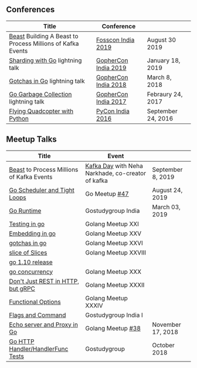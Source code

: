 ## Conferences

| Title | Conference | |
| ---   | ---        | ---  |
| [Beast](https://github.com/gojek/beast) Building A Beast to Process Millions of Kafka Events | [Fosscon India 2019](http://fosscon.in/speakers.html#) | August 30 2019
| [Sharding with Go](https://www.youtube.com/watch?v=PisTip7hD_Q) lightning talk | [GopherCon India 2019](https://gopherconindia.com/#page-top) | January 18, 2019
| [Gotchas in Go](https://youtu.be/mcfDwa9D6aQ?t=2302) lightning talk | [GopherCon India 2018]() | March 8, 2018
| [Go Garbage Collection](https://youtu.be/1BAIOUON2Uo?list=PLKXvA3W4l9pHh2Pq04qCutB9e16QHMc26&t=415) lightning talk | [GopherCon India 2017](https://gopherconindia.com/2017/) | Febraury 24, 2017
| [Flying Quadcopter with Python](https://youtu.be/DudSDsl3rOU) | [PyCon India 2016](https://in.pycon.org/2016/) | September 24, 2016

## Meetup Talks

| Title | Event | |
| ---   | ---   | ---  |
| [Beast](https://github.com/gojek/beast) to Process Millions of Kafka Events| [Kafka Day](https://www.meetup.com/Bangalore-Apache-Kafka-Group/events/264273358) with Neha Narkhade, co-creator of kafka | September 8, 2019|
| [Go Scheduler and Tight Loops](https://www.youtube.com/watch?v=gQjpsEngDUs) |  Go Meetup [#47](https://www.meetup.com/Golang-Bangalore/events/263417341/) | August 24, 2019
| [Go Runtime](https://www.youtube.com/watch?v=4qCbSj2AHeE) | Gostudygroup India | March 03, 2019
| [Testing in go](https://youtu.be/zGhfJ88eKfw) |Golang Meetup XXI
| [Embedding in go](https://youtu.be/Ki3kUvEx4-8) |Golang Meetup XXV
| [gotchas in go](https://youtu.be/J3plALnTjA8) |Golang Meetup XXVI
| [slice of Slices](https://goo.gl/NTmsqf) | Golang Meetup XXVIII
| [go 1.10 release](https://youtu.be/t-iiICzV-es)
| [go concurrency](https://youtu.be/E03QTvgcJ8Q) |Golang Meetup XXX
| [Don't Just REST in HTTP, but gRPC](https://youtu.be/Tum1CXPwOAk) |Golang Meetup XXXII
| [Functional Options](https://youtu.be/xBYzglyidIc) |Golang Meetup XXXIV
| [Flags and Command](https://youtu.be/v9UpXthxrRY?t=9m50s) | Gostudygroup India I |
| [Echo server and Proxy in Go](https://www.youtube.com/watch?v=H_Sk4xxKJkg) | Golang Meetup [#38](https://www.meetup.com/Golang-Bangalore/events/255970867/) | November 17, 2018
| [Go HTTP Handler/HandlerFunc Tests](https://www.youtube.com/watch?v=Tx9uS1TAOWY) | Gostudygroup | October 2018

